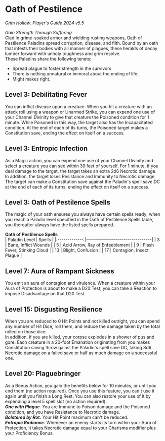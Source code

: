 # Oath of Pestilence
*Grim Hollow: Player's Guide 2024 v5.5*

*Gain Strength Through Suffering*  
Clad in grime-soaked armor and wielding rusting weapons, Oath of Pestilence Paladins spread corruption, disease, and filth. Bound by an oath that infests their bodies with all manner of plagues, these heralds of decay lumber forward with unholy toughness and grim resolve.  
These Paladins share the following tenets:
- Spread plague to foster strength in the survivors.
- There is nothing unnatural or immoral about the ending of life.
- Might makes right.

## Level 3: Debilitating Fever
You can inflict disease upon a creature. When you hit a creature with an attack roll using a weapon or Unarmed Strike, you can expend one use of your Channel Divinity to give that creature the Poisoned condition for 1 minute. While Poisoned in this way, the target also has the Incapacitated condition. At the end of each of its turns, the Poisoned target makes a Constitution save, ending the effect on itself on a success.

## Level 3: Entropic Infection
As a Magic action, you can expend one use of your Channel Divinity and select a creature you can see within 30 feet of yourself. For 1 minute, if you deal damage to the target, the target takes an extra 2d6 Necrotic damage. In addition, the target loses Resistance and Immunity to Necrotic damage. The target can make a Constitution save against the Paladin's spell save DC at the end of each of its turns, ending the effect on itself on a success.

## Level 3: Oath of Pestilence Spells
The magic of your oath ensures you always have certain spells ready; when you reach a Paladin level specified in the Oath of Pestilence Spells table, you thereafter always have the listed spells prepared.

**Oath of Pestilence Spells**  
| Paladin Level | Spells                          |
|:-------------:|---------------------------------|
| 3             | Bane, Inflict Wounds            |
| 5             | Acid Arrow, Ray of Enfeeblement |
| 9             | Flash Fever, Stinking Cloud     |
| 13            | Blight, Confusion               |
| 17            | Contagion, Insect Plague        |

## Level 7: Aura of Rampant Sickness
You emit an aura of contagion and virulence. When a creature within your Aura of Protection is about to make a D20 Test, you can take a Reaction to impose Disadvantage on that D20 Test.

## Level 15: Disgusting Resilience
When you are reduced to 0 Hit Points and not killed outright, you can spend any number of Hit Dice, roll them, and reduce the damage taken by the total rolled on those dice.  
In addition, if you are killed, your corpse explodes in a shower of pus and gore. Each creature in a 20-foot Emanation originating from you makes Constitution saving throw gainst the Paladin's spell save DC, taking 8d6 Necrotic damage on a failed save or half as much damage on a successful one.

## Level 20: Plaguebringer
As a Bonus Action, you gain the benefits below for 10 minutes, or until you end them (no action required). Once you use this feature, you can't use it again until you finish a Long Rest. You can also restore your use of it by expending a level 5 spell slot (no action required).  
***One with Plague.*** You are Immune to Poison damage and the Poisoned condition, and you have Resistance to Necrotic damage.  
***Bolstered by Rot.*** Your Hit Point maximum can't be reduced.  
***Entropic Radiance.*** Whenever an enemy starts its turn within your Aura of Protection, it takes Necrotic damage equal to your Charisma modifier plus your Proficiency Bonus.